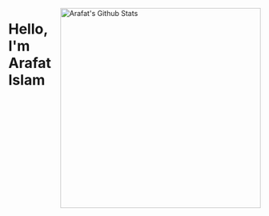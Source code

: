 [<img align="right" width="400" src="https://github-readme-stats.vercel.app/api?username=arafatkn&show_icons=true&theme=highcontrast&count_private=true" alt="Arafat's Github Stats"/>](https://github.com/arafatkn)


# Hello, I'm Arafat Islam

<!--
Here are some ideas to get you started:

- 🔭 I’m currently working on ...
- 🌱 I’m currently learning ...
- 👯 I’m looking to collaborate on ...
- 🤔 I’m looking for help with ...
- 💬 Ask me about ...
- 📫 How to reach me: ...
- 😄 Pronouns: ...
- ⚡ Fun fact: ...
-->
